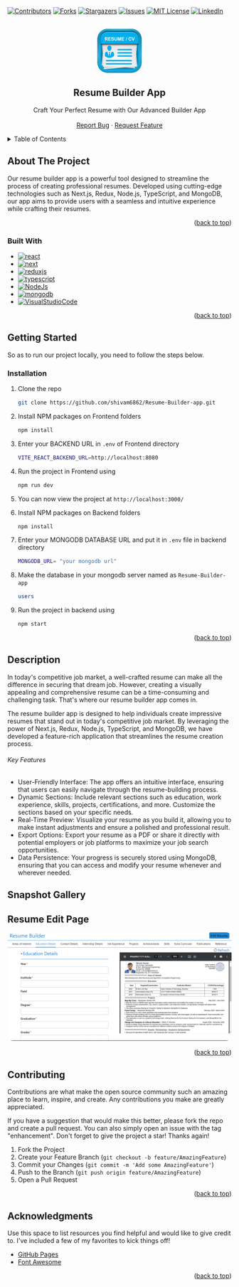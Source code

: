[![Contributors][contributors-shield]][contributors-url]
[![Forks][forks-shield]][forks-url]
[![Stargazers][stars-shield]][stars-url]
[![Issues][issues-shield]][issues-url]
[![MIT License][license-shield]][license-url]
[![LinkedIn][linkedin-shield]][linkedin-url]

<br />
<div align="center">
<a href="https://github.com/shivam6862/Resume-Builder-app">
   <img src="./Frontend/Public/logo.png" style="border-radius:12px" height="100px" width="100px">
</a>
<h2 align="center">Resume Builder App</h2>

  <p align="center">
   Craft Your Perfect Resume with Our Advanced Builder App
    <br />
    <br />
    <a href="https://github.com/shivam6862/Resume-Builder-app/issues">Report Bug</a>
    ·
    <a href="https://github.com/shivam6862/Resume-Builder-app/issues">Request Feature</a>
  </p>
</div>

<details>
  <summary>Table of Contents</summary>
  <ol>
    <li>
      <a href="#about-the-project">About The Project</a>
      <ul>
        <li><a href="#built-with">Built With</a></li>
      </ul>
    </li>
    <li><a href="#usage">Description</a></li>
    <li><a href="#usage">Snapshot Gallery</a></li>
    <li><a href="#contributing">Contributing</a></li>
    <li><a href="#acknowledgments">Acknowledgments</a></li>
  </ol>
</details>

## About The Project

Our resume builder app is a powerful tool designed to streamline the process of creating professional resumes. Developed using cutting-edge technologies such as Next.js, Redux, Node.js, TypeScript, and MongoDB, our app aims to provide users with a seamless and intuitive experience while crafting their resumes.

<p align="right">(<a href="#readme-top">back to top</a>)</p>

### Built With

- [![react][react]][react-url]
- [![next][next]][next-url]
- [![reduxjs][reduxjs]][reduxjs-url]
- [![typescript][typescript]][reduxjs-url]
- [![NodeJs][NodeJs]][NodeJs-url]
- [![mongodb][mongodb]][mongodb-url]
- [![VisualStudioCode][VisualStudioCode]][VisualStudioCode-url]

<p align="right">(<a href="#readme-top">back to top</a>)</p>

## Getting Started

So as to run our project locally, you need to follow the steps below.

### Installation

1. Clone the repo
   ```sh
   git clone https://github.com/shivam6862/Resume-Builder-app.git
   ```
2. Install NPM packages on Frontend folders
   ```sh
   npm install
   ```
3. Enter your BACKEND URL in `.env` of Frontend directory
   ```sh
   VITE_REACT_BACKEND_URL=http://localhost:8080
   ```
4. Run the project in Frontend using
   ```sh
   npm run dev
   ```
5. You can now view the project at `http://localhost:3000/`

6. Install NPM packages on Backend folders
   ```sh
   npm install
   ```
7. Enter your MONGODB DATABASE URL and put it in `.env` file in backend directory
   ```sh
   MONGODB_URL= "your mongodb url"
   ```
8. Make the database in your mongodb server named as `Resume-Builder-app`
   ```sh
   users
   ```
9. Run the project in backend using
   ```sh
   npm start
   ```

<p align="right">(<a href="#readme-top">back to top</a>)</p>

<!-- USAGE EXAMPLES -->

## Description

In today's competitive job market, a well-crafted resume can make all the difference in securing that dream job. However, creating a visually appealing and comprehensive resume can be a time-consuming and challenging task. That's where our resume builder app comes in.</br>

The resume builder app is designed to help individuals create impressive resumes that stand out in today's competitive job market. By leveraging the power of Next.js, Redux, Node.js, TypeScript, and MongoDB, we have developed a feature-rich application that streamlines the resume creation process.</br>

###### Key Features

- User-Friendly Interface: The app offers an intuitive interface, ensuring that users can easily navigate through the resume-building process.
- Dynamic Sections: Include relevant sections such as education, work experience, skills, projects, certifications, and more. Customize the sections based on your specific needs.
- Real-Time Preview: Visualize your resume as you build it, allowing you to make instant adjustments and ensure a polished and professional result.
- Export Options: Export your resume as a PDF or share it directly with potential employers or job platforms to maximize your job search opportunities.
- Data Persistence: Your progress is securely stored using MongoDB, ensuring that you can access and modify your resume whenever and wherever needed.

## Snapshot Gallery

<h2>Resume Edit Page</h2>
<a href="https://github.com/shivam6862/Resume-Builder-app"><img src="./Frontend/Public/image.png" style="border-radius:12px"></a>

<p align="right">(<a href="#readme-top">back to top</a>)</p>

<!-- CONTRIBUTING -->

## Contributing

Contributions are what make the open source community such an amazing place to learn, inspire, and create. Any contributions you make are greatly appreciated.

If you have a suggestion that would make this better, please fork the repo and create a pull request. You can also simply open an issue with the tag "enhancement".
Don't forget to give the project a star! Thanks again!

1. Fork the Project
2. Create your Feature Branch (`git checkout -b feature/AmazingFeature`)
3. Commit your Changes (`git commit -m 'Add some AmazingFeature'`)
4. Push to the Branch (`git push origin feature/AmazingFeature`)
5. Open a Pull Request

<p align="right">(<a href="#readme-top">back to top</a>)</p>

<!-- CONTACT -->

## Acknowledgments

Use this space to list resources you find helpful and would like to give credit to. I've included a few of my favorites to kick things off!

- [GitHub Pages](https://pages.github.com)
- [Font Awesome](https://fontawesome.com)

<p align="right">(<a href="#readme-top">back to top</a>)</p>

[contributors-shield]: https://img.shields.io/github/contributors/shivam6862/Resume-Builder-app.svg?style=for-the-badge
[contributors-url]: https://github.com/shivam6862/Resume-Builder-app/graphs/contributors
[forks-shield]: https://img.shields.io/github/forks/shivam6862/Resume-Builder-app.svg?style=for-the-badge
[forks-url]: https://github.com/shivam6862/Resume-Builder-app/network/members
[stars-shield]: https://img.shields.io/github/stars/shivam6862/Resume-Builder-app.svg?style=for-the-badge
[stars-url]: https://github.com/shivam6862/Resume-Builder-app/stargazers
[issues-shield]: https://img.shields.io/github/issues/shivam6862/Resume-Builder-app.svg?style=for-the-badge
[issues-url]: https://github.com/shivam6862/Resume-Builder-app/issues
[license-shield]: https://img.shields.io/github/license/shivam6862/Resume-Builder-app.svg?style=for-the-badge
[license-url]: https://github.com/shivam6862/Resume-Builder-app/blob/master/LICENSE.txt
[linkedin-shield]: https://img.shields.io/badge/-LinkedIn-black.svg?style=for-the-badge&logo=linkedin&colorB=555
[linkedin-url]: https://linkedin.com/in/shivam-kumar-14701b249/
[react]: https://img.shields.io/badge/React-20232A?style=for-the-badge&logo=react&logoColor=61DAFB
[react-url]: https://react.dev/
[VisualStudioCode]: https://img.shields.io/badge/Made%20for-VSCode-1f425f.svg
[VisualStudioCode-url]: https://code.visualstudio.com/
[nodejs-url]: https://nodejs.org/en
[nodejs]: https://img.shields.io/badge/Node.js-43853D?style=for-the-badge&logo=node.js&logoColor=white
[mongodb-url]: https://www.mongodb.com/
[mongodb]: https://img.shields.io/badge/MongoDB-4EA94B?style=for-the-badge&logo=mongodb&logoColor=white
[next-url]: https://nextjs.org/docs
[next]: https://img.shields.io/badge/next.js-000000?style=for-the-badge&logo=nextdotjs&logoColor=white
[reduxjs-url]: https://redux.js.org/
[reduxjs]: https://img.shields.io/badge/Redux-593D88?style=for-the-badge&logo=redux&logoColor=white
[typescript-url]: https://www.typescriptlang.org/docs/handbook/typescript-in-5-minutes.html
[typescript]: https://img.shields.io/badge/TypeScript-007ACC?style=for-the-badge&logo=typescript&logoColor=white
